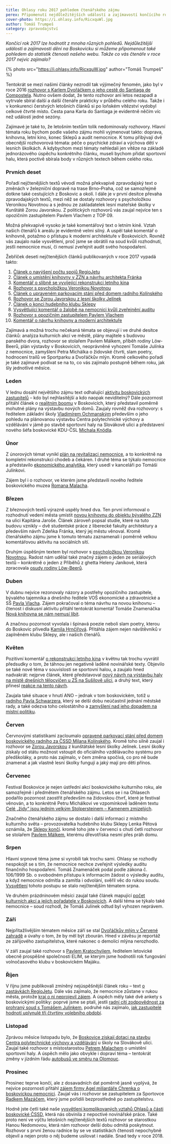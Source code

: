 ```yaml
---
title: Ohlasy roku 2017 pohledem čtenářského zájmu
perex: Připomenutí nejdůležitějších událostí a zajímavostí končícího roku pohledem do statistik čtenosti našeho webu.
cover-photo: https://i.ohlasy.info/RicxquWl.jpg
author: Tomáš Trumpeš
category: zpravodajství
---
```


*Končící rok 2017 lze hodnotit z mnoha různých pohledů. Nejdůležitější události a zajímavosti dění na Boskovicku si můžeme připomenout také pohledem do statistik čtenosti našeho webu. Takže co vás čtenáře v roce 2017 nejvíc zajímalo?*

{% photo src="https://i.ohlasy.info/RicxquW.jpg" author="Tomáš Trumpeš" %}

Tentokrát se mezi našimi články nezrodil tak výjimečný fenomén, jako byl v roce 2016 [rozhovor s Karlem Dvořáčkem o jeho cestě do Santiaga de Compostela](http://www.ohlasy.info/clanky/2016/10/rozhovor-dvoracek.html). Nutno ovšem dodat, že tento rozhovor ani letos nezapadl a vytrvale sbíral další a další čtenáře prakticky v průběhu celého roku. Takže i v konkurenci čerstvých letošních článků si po loňském vítězství vydobyl celkové čtvrté místo. Cesta pana Karla do Santiaga je evidentně něčím víc než událostí jedné sezóny.

Zajímavé je také to, že letošním textům tolik nedominovaly rozhovory. Hlavní témata roku bychom podle vašeho zájmu mohli vyjmenovat takto: doprava, knihovna, letní kino, konec Sklepů a audit nemocnice. K tomu přibývají dvě obecnější rozhovorová témata: péče o psychické zdraví a výchova dětí v lesních školkách. A kdybychom mezi tématy nehledali jen vítěze na základě jednorázového úspěchu konkrétního článku, museli bychom přidat sportovní halu, která poctivě sbírala body v různých textech během celého roku.

### Prvních deset

Pořadí nejčtenějších textů vévodí možná překvapivě zpravodajský text o změnách v železniční dopravě na trase Brno–Praha, což se samozřejmě dotkne také cestujících z Boskovic a okolí. I dále je v první desítce převaha zpravodajských textů, mezi něž se dostaly rozhovory s psycholožkou Veronikou Novotnou a s jednou ze zakladatelek lesní mateřské školky v Kunštátě Zorou Javorskou. Z politických rozhovorů vás zaujal nejvíce ten s opozičním zastupitelem Pavlem Vlachem z TOP 09.

Možná překvapivě vysoko je také komentářový text o letním kině. Vztah našich čtenářů k areálu je evidentně velmi silný. A uspěl také komentář o knihovně, potažmo o přístupu k moderní architektuře v Boskovicích. Rovněž vás zaujalo naše vysvětlení, proč jsme se obrátili na soud kvůli rozhodnutí, jestli nemocnice musí, či nemusí zveřejnit audit svého hospodaření.

Žebříček deseti nejčtenějších článků publikovaných v roce 2017 vypadá takto:

1. [Článek o navýšení počtu spojů RegioJetu](http://www.ohlasy.info/clanky/2017/10/regiojet.html)  
2. [Článek o umístění knihovny v ZZN a návrhu architekta Fránka](http://www.ohlasy.info/clanky/2017/03/knihovna-zzn.html)  
3. [Komentář o slibně se vyvíjející rekonstrukci letního kina](http://www.ohlasy.info/clanky/2017/05/letnak-zije.html)  
4. [Rozhovor s psycholožkou Veronikou Novotnou](http://www.ohlasy.info/clanky/2017/03/rozhovor-novotna.html)  
5. [Článek o upraveném parkovacím stání před domem radního Kolínského](http://www.ohlasy.info/clanky/2017/06/kolinsky-parkovani.html)  
6. [Rozhovor se Zorou Javorskou z lesní školky Jelínek](http://www.ohlasy.info/clanky/2017/06/rozhovor-javorska.html)  
7. [Článek o konci hudebního klubu Sklepy](http://www.ohlasy.info/clanky/2017/07/konec-sklepu.html)  
8. [Vysvětlující komentář o žalobě na nemocnici kvůli zveřejnění auditu](http://www.ohlasy.info/clanky/2017/08/nemocnice-soud.html)  
9. [Rozhovor s opozičním zastupitelem Pavlem Vlachem](http://www.ohlasy.info/clanky/2017/04/rozhovor-vlach.html)  
10. [Komentář o návrhu knihovny a moderní architektuře](http://www.ohlasy.info/clanky/2017/04/knihovna-komentar.html)  

Zajímavá a možná trochu nečekaná témata se objevují i ve druhé desítce článků: analýza kulturních akcí ve městě, plány majitele s budovou panského dvora, rozhovor se stolařem Pavlem Málkem, příběh rodiny Löw-Beerů, plán výstavby v Boskovicích, neoprávněné vyhození Tomáše Julínka z nemocnice, zamyšlení Petra Michálka o židovské čtvrti, slam poetry, hodnocení trailů ve Sportparku a Dvořáčkův mlýn.
Kromě celkového pořadí je také zajímavé podívat se na to, co vás zajímalo postupně během roku, jak šly jednotlivé měsíce.

### Leden

V lednu dosáhl největšího zájmu text odhalující [aktivitu boskovických zastupitelů](http://www.ohlasy.info/clanky/2017/01/aktivita-zastupitelu.html) – kdo byl nejhlasitější a kdo naopak neviditelný? Dále pozornost přitáhl článek o [realitním boomu](http://www.ohlasy.info/clanky/2017/01/realitni-boom.html) v Boskovicích, který představil poměrně mohutné plány na výstavbu nových domů. 
Zaujaly rovněž dva rozhovory: s ředitelem základní školy [Vladimírem Ochmanským](http://www.ohlasy.info/clanky/2017/01/rozhovor-ochmansky.html) především o jeho pohledu na plánovanou výstavbu Centra polytechnické výchovy a vzdělávání v jámě po stavbě sportovní haly na Slovákově ulici a představení nového šéfa boskovické KDU-ČSL [Michala Knödla](http://www.ohlasy.info/clanky/2017/01/rozhovor-knodl.html).

### Únor

Z únorových témat vynikl [plán na revitalizaci nemocnice](http://www.ohlasy.info/clanky/2017/02/revitalizace-nemocnice.html), a to konkrétně na kompletní rekonstrukci chodeb a čekáren. I druhé téma se týkalo nemocnice a představilo [ekonomického analytika](http://www.ohlasy.info/clanky/2017/02/ekonomicky-namestek.html), který usedl v kanceláři po Tomáši Julínkovi.

Zájem byl i o rozhovor, ve kterém jsme představili nového ředitele boskovického muzea [Romana Malacha](http://www.ohlasy.info/clanky/2017/02/rozhovor-malach.html).

### Březen

Z březnových textů výrazně uspěly hned dva. Ten první informoval o rozhodnutí vedení města umístit [novou knihovnu do objektu bývalého ZZN](http://www.ohlasy.info/clanky/2017/03/knihovna-zzn.html) na ulici Kapitána Jaroše. Článek zároveň popsal studie, které na tuto budovu vznikly – dvě studentské práce z liberecké fakulty architektury a především návrh Zdeňka Fránka, který jej městu věnoval. Kromě čtenářského zájmu jsme k tomuto tématu zaznamenali i poměrně velkou komentářovou aktivitu na sociálních sítí. 

Druhým úspěšným textem byl rozhovor s [psycholožkou Veronikou Novotnou](http://www.ohlasy.info/clanky/2017/03/rozhovor-novotna.html). Radost nám udělal také značný zájem o jeden ze seriálových textů – konkrétně o jeden z Příběhů z ghetta Heleny Janíkové, která zpracovala [osudy rodiny Löw-Beerů](http://www.ohlasy.info/clanky/2017/03/low-beerove.html).

### Duben

V dubnu nejvíce rezonovaly názory a postřehy opozičního zastupitele, bývalého tajemníka a dnešního ředitele VOŠ ekonomické a zdravotnické  a SŠ [Pavla Vlacha](http://www.ohlasy.info/clanky/2017/04/rozhovor-vlach.html). Zájem pokračoval o téma návrhu na novou knihovnu – čtenost i diskusní aktivitu přitáhl tentokrát komentář Tomáše Znamenáčka [Nová knihovna se nám nemusí líbit](http://www.ohlasy.info/clanky/2017/04/knihovna-komentar.html).

A značnou pozornost vyvolala i špinavá poezie neboli slam poetry, kterou do Boskovic přivedla [Kamila Hrnčířová](http://www.ohlasy.info/clanky/2017/04/slam-kamila.html). Přitáhla zájem nejen návštěvníků v zaplněném klubu Sklepy, ale i našich čtenářů.

### Květen

Pozitivní komentář [o rekonstrukci letního kina](http://www.ohlasy.info/clanky/2017/05/letnak-zije.html) v květnu tak trochu vyvrátil předsudky o tom, že táhnou jen negativně laděné novinářské texty. Objevilo se také nové téma v souvislosti se sportovní halou, a zaujalo hned nadvakrát: nejprve článek, které představoval [nový návrh na výstavbu haly na místě dnešních tělocvičen u ZŠ na Sušilově ulici](http://www.ohlasy.info/clanky/2017/05/hala-susilova.html), a druhý text, který přinesl [reakce na tento návrh](http://www.ohlasy.info/clanky/2017/05/hala-reakce.html). 

Zaujala také situace v hnutí ANO – jednak v tom boskovickém, totiž u [radního Pavla Schwarzera](http://www.ohlasy.info/clanky/2017/05/radni-schwarzer.html), který se delší dobu neúčastnil jednání městské rady, a také odezva toho celostátního a [zamyšlení nad jeho dopadem na místní politiku](http://www.ohlasy.info/clanky/2017/05/krize-ano.html).

### Červen

Červnovými statistikami zacloumalo [opravené parkovací stání před domem boskovického radního za ČSSD Milana Kolínského](http://www.ohlasy.info/clanky/2017/05/krize-ano.html). Kromě toho silně zaujal i rozhovor se [Zorou Javorskou](http://www.ohlasy.info/clanky/2017/06/rozhovor-javorska.html) z kunštátské lesní školky Jelínek. Lesní školky získaly od státu možnost vstoupit do oficiálního vzdělávacího systému pro předškoláky, a proto nás zajímalo, v čem změna spočívá, co pro ně bude znamenat a jak vlastně lesní školky fungují a jaký mají pro děti přínos.

### Červenec

Festival Boskovice je nejen ústřední akcí boskovického kulturního roku, ale samozřejmě i předmětem čtenářského zájmu. Letos se i na Ohlasech podařilo pozornost zaostřit především na židovskou čtvrť, které je festival věnován, a to konkrétně Petru Michálkovi ve vzpomínkově laděném textu [Celé „židy“ jsou jedním velkým Stolpersteinem – Kamenem zmizelých](http://www.ohlasy.info/clanky/2017/07/zidy.html).

Značného čtenářského zájmu se dostalo i další informaci z místního kulturního světa – provozovatelka hudebního klubu Sklepy Lenka Pětová oznámila, že [Sklepy končí](http://www.ohlasy.info/clanky/2017/07/konec-sklepu.html). kromě toho jste v červenci s chutí četli rozhovor se stolařem [Pavlem Málkem](http://www.ohlasy.info/clanky/2017/07/rozhovor-malek.html), kterému dřevotříska nesmí přes práh domu.

### Srpen

Hlavní srpnové téma jsme si vyrobili tak trochu sami. Ohlasy se rozhodly nespokojit se s tím, že nemocnice nechce zveřejnit výsledky auditu finančního hospodaření. Tomáš Znamenáček podal podle zákona č. 106/1999 Sb. o svobodném přístupu k informacím žádost o výsledky auditu, a když nemocnice odmítla a zamítla i odvolání, svěřil věc do rukou soudu. [Vysvětlení](http://www.ohlasy.info/clanky/2017/08/nemocnice-soud.html) tohoto postupu se stalo nejčtenějším tématem srpna.

Ve druhém prázdninovém měsíci zaujal také článek mapující [počet kulturních akcí a jejich pořadatele v Boskovicích](http://www.ohlasy.info/clanky/2017/08/kultura-cisla.html). A další téma se týkalo také nemocnice – soud rozhodl, že Tomáš Julínek odtud byl vyhozen neprávem.

### Září

Nejpřitažlivějším tématem měsíce září se stal [Dvořáčkův mlýn v Červené zahradě](http://www.ohlasy.info/clanky/2017/09/dvorackuv-mlyn.html) a úvahy o tom, že by měl být zbourán. Hned v závěsu je reportáž ze zářijového zastupitelstva, které nakonec o demolici mlýna nerozhodlo.

V září zaujal také rozhovor s [Pavlem Kratochvilem](http://www.ohlasy.info/clanky/2017/09/rozhovor-kratochvil.html), ředitelem letovické obecně prospěšné společnosti ELIM, se kterým jsme hodnotili rok fungování volnočasového klubu v boskovickém Majáku.

### Říjen

V říjnu jsme publikovali zmíněný nejúspěšnější článek roku – text [o zastávkách RegioJetu](http://www.ohlasy.info/clanky/2017/10/regiojet.html). Dále vás zajímalo, že nemocnice zůstane v rukou města, protože [kraj o ni neprojevil zájem](http://www.ohlasy.info/clanky/2017/10/nemocnice-zustane.html). A úspěch měly také dvě ankety s boskovickými politiky: poprvé jsme se ptali, jestli [radní cítí zodpovědnost za prohraný soud s Tomášem Julínkem](http://www.ohlasy.info/clanky/2017/10/nemocnice-zustane.html), podruhé nás zajímalo, [jak zastupitelé hodnotí uplynulé tři čtvrtiny volebního období](http://www.ohlasy.info/clanky/2017/10/anketa-zastupitele.html). 

### Listopad

Zprávou měsíce listopadu bylo, že [Boskovice získají dotaci na stavbu Centra polytechnické výchovy a vzdělávání](http://www.ohlasy.info/clanky/2017/11/cpv-bude.html) u školy na Slovákově ulici. Zaujal také rozhovor s místostarostou [Petrem Malachem](http://www.ohlasy.info/clanky/2017/11/rozhovor-malach.html) o umístění sportovní haly. A úspěch mělo jako obvykle i dopraví téma – tentokrát změny v jízdním řádu [autobusů ve směru na Olomouc](http://www.ohlasy.info/clanky/2017/11/bus-olomouc.html).

### Prosinec

Prosinec teprve končí, ale z dosavadních dat poměrně jasně vyplývá, že nejvíce pozornosti přitáhl [zájem firmy Agel miliardáře Chrenka o boskovickou nemocnici](http://www.ohlasy.info/clanky/2017/12/nemocnice-agel.html). Zaujal vás i rozhovor se zastupitelem za Sportovce [Radkem Mazáčem](http://www.ohlasy.info/clanky/2017/12/rozhovor-mazac.html), který jsme pořídili bezprostředně po zastupitelstvu.

Hodně jste četli také naše [vysvětlení komplikovaných vztahů Ohlasů a části boskovické ČSSD](http://www.ohlasy.info/clanky/2017/12/editorial.html), která nás obvinila z nepoctivé novinářské práce. Také proto není ve výčtu letošních nejčtenějších textů rozhovor se starostkou Hanou Nedomovou, která nám rozhovor delší dobu odmítá poskytnout. Rozhovor s první ženou radnice by se ve statistikách čtenosti nepochybně objevil a nejen proto o něj budeme usilovat i nadále. Snad tedy v roce 2018.
